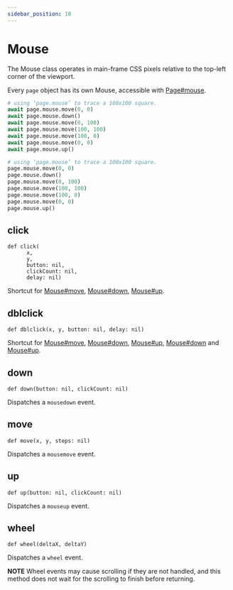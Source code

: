 ```yaml
---
sidebar_position: 10
---
```


# Mouse

The Mouse class operates in main-frame CSS pixels relative to the top-left corner of the viewport.

Every `page` object has its own Mouse, accessible with [Page#mouse](./page#mouse).

```py title=example_adbe40ae54d19e3e57a3e18ea638c1d3380fec4520e1e81fd841612512c66cf4.py
# using ‘page.mouse’ to trace a 100x100 square.
await page.mouse.move(0, 0)
await page.mouse.down()
await page.mouse.move(0, 100)
await page.mouse.move(100, 100)
await page.mouse.move(100, 0)
await page.mouse.move(0, 0)
await page.mouse.up()

```

```py title=example_4c269cf509274f0565d4307f2e48580958b5f12bb8a39f326fc747707dc4c101.py
# using ‘page.mouse’ to trace a 100x100 square.
page.mouse.move(0, 0)
page.mouse.down()
page.mouse.move(0, 100)
page.mouse.move(100, 100)
page.mouse.move(100, 0)
page.mouse.move(0, 0)
page.mouse.up()

```



## click

```
def click(
      x,
      y,
      button: nil,
      clickCount: nil,
      delay: nil)
```

Shortcut for [Mouse#move](./mouse#move), [Mouse#down](./mouse#down), [Mouse#up](./mouse#up).

## dblclick

```
def dblclick(x, y, button: nil, delay: nil)
```

Shortcut for [Mouse#move](./mouse#move), [Mouse#down](./mouse#down), [Mouse#up](./mouse#up), [Mouse#down](./mouse#down) and
[Mouse#up](./mouse#up).

## down

```
def down(button: nil, clickCount: nil)
```

Dispatches a `mousedown` event.

## move

```
def move(x, y, steps: nil)
```

Dispatches a `mousemove` event.

## up

```
def up(button: nil, clickCount: nil)
```

Dispatches a `mouseup` event.

## wheel

```
def wheel(deltaX, deltaY)
```

Dispatches a `wheel` event.

**NOTE** Wheel events may cause scrolling if they are not handled, and this method does not wait for the scrolling
to finish before returning.
